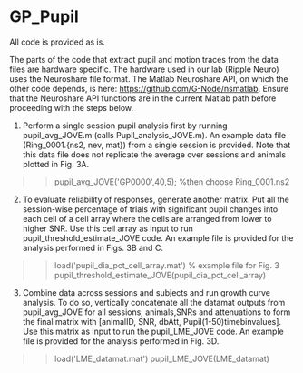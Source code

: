 # GP_Pupil

All code is provided as is.

The parts of the code that extract pupil and motion traces from the data files are hardware specific. The hardware used in our lab (Ripple Neuro) uses the Neuroshare file format. The Matlab Neuroshare API, on which the other code depends, is here: https://github.com/G-Node/nsmatlab. Ensure that the Neuroshare API functions are in the current Matlab path before proceeding with the steps below.


1. Perform a single session pupil analysis first by running pupil_avg_JOVE.m (calls Pupil_analysis_JOVE.m). An example data file (Ring_0001.{ns2, nev, mat}) from a single session is provided. Note that this data file does not replicate the average over sessions and animals plotted in Fig. 3A.

>> pupil_avg_JOVE('GP0000',40,5); %then choose Ring_0001.ns2

2. To evaluate reliability of responses, generate another matrix. Put all the session-wise percentage of trials with significant pupil changes into each cell of a cell array where the cells are arranged from lower to higher SNR. Use this cell array as input to run pupil_threshold_estimate_JOVE code. An example file is provided for the analysis performed in Figs. 3B and C.

>> load('pupil_dia_pct_cell_array.mat') % example file for Fig. 3
>> pupil_threshold_estimate_JOVE(pupil_dia_pct_cell_array)


3. Combine data across sessions and subjects and run growth curve analysis. To do so, vertically concatenate all the datamat outputs from pupil_avg_JOVE for all sessions, animals,SNRs and attenuations to form the final matrix with [animalID, SNR, dbAtt, Pupil(1-50)timebinvalues]. Use this matrix as input to run the pupil_LME_JOVE code. An example file is provided for the analysis performed in Fig. 3D.

>> load('LME_datamat.mat')
>> pupil_LME_JOVE(LME_datamat)


